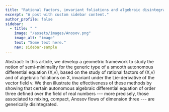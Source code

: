 ```yaml
---
title: "Rational factors, invariant foliations and algebraic disintegration of compact mixing Anosov flows of dimension 3"
excerpt: "A post with custom sidebar content."
author_profile: false
sidebar:
  - title: " "
    image: "/assets/images/Anosov.png"
    image_alt: "image"
    text: "Some text here."
    nav: sidebar-sample
---
```


Abstract: In this article, we develop a geometric framework to study the notion of semi-minimality for the generic type of a smooth autonomous differential equation (X,v), based on the study of rational factors of (X,v) and of algebraic foliations on X, invariant under the Lie-derivative of the vector field v.
We then illustrate the effectiveness of these methods by showing that certain autonomous algebraic differential equation of order three defined over the field of real numbers --- more precisely, those associated to mixing, compact, Anosov flows of dimension three --- are generically disintegrated.
